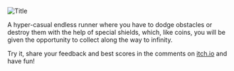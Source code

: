 ![Title](https://user-images.githubusercontent.com/56362999/156064924-330b819d-8af9-4a6f-97ad-a93d98f2e2aa.jpg)

A hyper-casual endless runner where you have to dodge obstacles or destroy them with the help of special shields, which, like coins, you will be given the opportunity to collect along the way to infinity.

Try it, share your feedback and best scores in the comments on [itch.io](https://yuriy-danyliuk.itch.io/hlcyr) and have fun!
